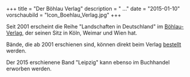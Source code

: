 +++
title = "Der Böhlau Verlag"
description = " ..."
date = "2015-01-10"
vorschaubild = "Icon_Boehlau_Verlag.jpg"
+++


Seit 2001 erscheint die Reihe "Landschaften in Deutschland" im [Böhlau-Verlag](http://www.boehlau-verlag.com/), der seinen Sitz in Köln, Weimar und Wien hat. 

Bände, die ab 2001 erschienen sind, können direkt beim Verlag [bestellt](http://www.boehlau-verlag.com/Landschaften_in_Deutschland.htm) werden.

Der 2015 erschienene Band "Leipzig" kann ebenso im Buchhandel erworben werden.



